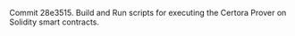 Commit 28e3515.                    Build and Run scripts for executing the Certora Prover on Solidity smart contracts.